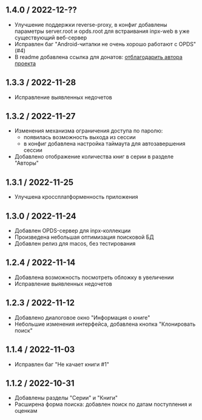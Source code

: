 1.4.0 / 2022-12-??
------------------

- Улучшение поддержки reverse-proxy, в конфиг добавлены параметры server.root и opds.root для встраивания inpx-web в уже существующий веб-сервер
- Исправлен баг "Android-читалки не очень хорошо работают с OPDS" (#4)
- В readme добавлена ссылка для донатов: [отблагодарить автора проекта](https://donatty.com/liberama)

1.3.3 / 2022-11-28
------------------

- Исправление выявленных недочетов

1.3.2 / 2022-11-27
------------------

- Изменения механизма ограничения доступа по паролю:
  - появилась возможность выхода из сессии
  - в конфиг добавлена настройка таймаута для автозавершения сессии
- Добавлено отображение количества книг в серии в разделе "Авторы"

1.3.1 / 2022-11-25
------------------

- Улучшена кроссплатформенность приложения

1.3.0 / 2022-11-24
------------------

- Добавлен OPDS-сервер для inpx-коллекции
- Произведена небольшая оптимизация поисковой БД
- Добавлен релиз для macos, без тестирования

1.2.4 / 2022-11-14
------------------

- Добавлена возможность посмотреть обложку в увеличении
- Исправление выявленных недочетов

1.2.3 / 2022-11-12
------------------

- Добавлено диалоговое окно "Информация о книге"
- Небольшие изменения интерфейса, добавлена кнопка "Клонировать поиск"

1.1.4 / 2022-11-03
------------------

- Исправлен баг "Не качает книги #1"

1.1.2 / 2022-10-31
------------------

- Добавлены разделы "Серии" и "Книги"
- Расширена форма поиска: добавлен поиск по датам поступления и оценкам

